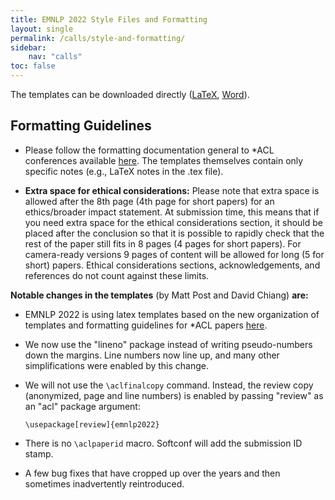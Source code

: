 ```yaml
---
title: EMNLP 2022 Style Files and Formatting
layout: single
permalink: /calls/style-and-formatting/
sidebar:
    nav: "calls"
toc: false
---
```


The templates can be downloaded directly ([LaTeX](/downloads/emnlp2022-latex.zip), [Word](/downloads/emnlp2022.docx)).

## Formatting Guidelines

* Please follow the formatting documentation general to \*ACL conferences available [here](https://acl-org.github.io/ACLPUB/formatting.html). The templates themselves contain only specific notes (e.g., LaTeX notes in the .tex file).

* **Extra space for ethical considerations:** Please note that extra space is allowed after the 8th page (4th page for short papers) for an ethics/broader impact statement. At submission time, this means that if you need extra space for the ethical considerations section, it should be placed after the conclusion so that it is possible to rapidly check that the rest of the paper still fits in 8 pages (4 pages for short papers). For camera-ready versions 9 pages of content will be allowed for long (5 for short) papers. Ethical considerations sections, acknowledgements, and references do not count against these limits.

**Notable changes in the templates** (by Matt Post and David Chiang) **are:**

* EMNLP 2022 is using latex templates based on the new organization of templates and formatting guidelines for \*ACL papers [here](https://github.com/acl-org/ACLPUB).

* We now use the "lineno" package instead of writing pseudo-numbers down the margins. Line numbers now line up, and many other simplifications were enabled by this change.

* We will not use the `\aclfinalcopy` command. Instead, the review copy (anonymized, page and line numbers) is enabled by passing "review" as an "acl" package argument:

  ```
  \usepackage[review]{emnlp2022}
  ```

* There is no `\aclpaperid` macro. Softconf will add the submission ID stamp.

* A few bug fixes that have cropped up over the years and then sometimes inadvertently reintroduced.
